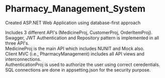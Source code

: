# Pharmacy_Management_System

Created ASP.NET Web Application using database-first approach

Includes 3 different API's (MedicineProj, CustomerProj, OrderItemProj). <br>
Swagger, JWT Authentication and Repository pattern is implemented in all three API's. <br>
MedicineProj is the main API which includes NUNIT and Mock also. <br> 
Client MVC (i.e., PharmacyManagement) includes all API views and interconnections. <br>
AuthenticationProj is used to authorize the user using correct ceredentials. <br>
SQL connections are done in appsetting.json for the security purpose. <br>

